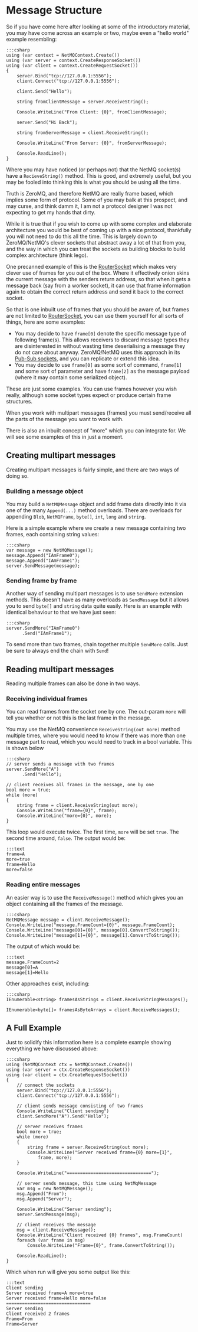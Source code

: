 Message Structure
===

So if you have come here after looking at some of the introductory material, you may have come across an example or two, maybe even a "hello world" example resembling:

    :::csharp
    using (var context = NetMQContext.Create())
    using (var server = context.CreateResponseSocket())
    using (var client = context.CreateRequestSocket())
    {
        server.Bind("tcp://127.0.0.1:5556");
        client.Connect("tcp://127.0.0.1:5556");

        client.Send("Hello");

        string fromClientMessage = server.ReceiveString();

        Console.WriteLine("From Client: {0}", fromClientMessage);

        server.Send("Hi Back");

        string fromServerMessage = client.ReceiveString();

        Console.WriteLine("From Server: {0}", fromServerMessage);

        Console.ReadLine();
    }

Where you may have noticed (or perhaps not) that the NetMQ socket(s) have a `RecieveString()` method. This is good, and extremely useful, but you may be fooled into thinking this is what you should be using all the time.

Truth is ZeroMQ, and therefore NetMQ are really frame based, which implies some form of protocol. Some of you may balk at this prospect, and may curse, and think damm it, I am not a protocol designer I was not expecting to get my hands that dirty.

While it is true that if you wish to come up with some complex and elaborate architecture you would be best of coming up with a nice protocol, thankfully you will not need to do this all the time. This is largely down to ZeroMQ/NetMQ's clever sockets that abstract away a lot of that from you, and the way in which you can treat the sockets as building blocks to build complex architecture (think lego).

One precanned example of this is the [RouterSocket](router-dealer) which makes very clever use of frames for you out of the box. Where it effectively onion skins the current message with the senders return address, so that when it gets a message back (say from a worker socket), it can use that frame information again to obtain the correct return address and send it back to the correct socket.

So that is one inbuilt use of frames that you should be aware of, but frames are not limited to [RouterSocket](router-dealer), you can use them yourself for all sorts of things, here are some examples:

+ You may decide to have `frame[0]` denote the specific message type of following frame(s).
  This allows receivers to discard message types they are disinterested in without wasting time deserialising a message they do not care about anyway.
  ZeroMQ/NetMQ uses this approach in its [Pub-Sub sockets](pub-sub), and you can replicate or extend this idea.
+ You may decide to use `frame[0]` as some sort of command, `frame[1]` and some sort of parameter and have `frame[2]` as the message payload (where it may contain some serialized object).

These are just some examples. You can use frames however you wish really, although some socket types expect or produce certain frame structures.

When you work with multipart messages (frames) you must send/receive all the parts of the message you want to work with.

There is also an inbuilt concept of "more" which you can integrate for. We will see some examples of this in just a moment.


## Creating multipart messages

Creating multipart messages is fairly simple, and there are two ways of doing so.

### Building a message object

You may build a `NetMQMessage` object and add frame data directly into it via one of the many `Append(...)` method overloads. There are overloads for appending `Blob`, `NetMQFrame`, `byte[]`, `int`, `long` and `string`.

Here is a simple example where we create a new message containing two frames, each containing string values:

    :::csharp
    var message = new NetMQMessage();
    message.Append("IAmFrame0");
    message.Append("IAmFrame1");
    server.SendMessage(message);

### Sending frame by frame

Another way of sending multipart messages is to use `SendMore` extension methods. This doesn't have as many overloads as `SendMessage` but it allows you to send `byte[]` and `string` data quite easily. Here is an example with identical behaviour to that we have just seen:

    :::csharp
    server.SendMore("IAmFrame0")
          .Send("IAmFrame1");

To send more than two frames, chain together multiple `SendMore` calls. Just be sure to always end the chain with `Send`!


## Reading multipart messages

Reading multiple frames can also be done in two ways.

### Receiving individual frames

You can read frames from the socket one by one. The out-param `more` will tell you whether or not this is the last frame in the message.

You may use the NetMQ convenience `ReceiveString(out more)` method multiple times, where you would need to know if there was more than one message part to read, which you would need to track in a bool variable. This is shown below

    :::csharp
    // server sends a message with two frames
    server.SendMore("A")
          .Send("Hello");

    // client receives all frames in the message, one by one
    bool more = true;
    while (more)
    {
        string frame = client.ReceiveString(out more);
        Console.WriteLine("frame={0}", frame);
        Console.WriteLine("more={0}", more);
    }

This loop would execute twice. The first time, `more` will be set `true`. The second time around, `false`. The output would be:

    :::text
    frame=A
    more=true
    frame=Hello
    more=false

### Reading entire messages

An easier way is to use the `ReceiveMessage()` method which gives you an object containing all the frames of the message.

    :::csharp
    NetMQMessage message = client.ReceiveMessage();
    Console.WriteLine("message.FrameCount={0}", message.FrameCount);
    Console.WriteLine("message[0]={0}", message[0].ConvertToString());
    Console.WriteLine("message[1]={0}", message[1].ConvertToString());

The output of which would be:

    :::text
    message.FrameCount=2
    message[0]=A
    message[1]=Hello

Other approaches exist, including:

    :::csharp
    IEnumerable<string> framesAsStrings = client.ReceiveStringMessages();

    IEnumerable<byte[]> framesAsByteArrays = client.ReceiveMessages();


## A Full Example

Just to solidify this information here is a complete example showing everything we have discussed above:

    :::csharp
    using (NetMQContext ctx = NetMQContext.Create())
    using (var server = ctx.CreateResponseSocket())
    using (var client = ctx.CreateRequestSocket())
    {
        // connect the sockets
        server.Bind("tcp://127.0.0.1:5556");
        client.Connect("tcp://127.0.0.1:5556");

        // client sends message consisting of two frames
        Console.WriteLine("Client sending")
        client.SendMore("A").Send("Hello");

        // server receives frames
        bool more = true;
        while (more)
        {
            string frame = server.ReceiveString(out more);
            Console.WriteLine("Server received frame={0} more={1}",
                frame, more);
        }

        Console.WriteLine("================================");

        // server sends message, this time using NetMqMessage
        var msg = new NetMQMessage();
        msg.Append("From");
        msg.Append("Server");

        Console.WriteLine("Server sending");
        server.SendMessage(msg);

        // client receives the message
        msg = client.ReceiveMessage();
        Console.WriteLine("Client received {0} frames", msg.FrameCount)
        foreach (var frame in msg)
            Console.WriteLine("Frame={0}", frame.ConvertToString());

        Console.ReadLine();
    }

Which when run will give you some output like this:

    :::text
    Client sending
    Server received frame=A more=true
    Server received frame=Hello more=false
    ================================
    Server sending
    Client received 2 frames
    Frame=From
    Frame=Server
